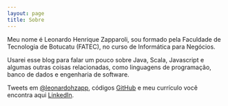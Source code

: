 ```yaml
---
layout: page
title: Sobre
---
```


Meu nome é Leonardo Henrique Zapparoli, sou formado pela Faculdade de Tecnologia de Botucatu (FATEC), no curso de Informática para Negócios.

Usarei esse blog para falar um pouco sobre Java, Scala, Javascript e algumas outras coisas relacionadas, como linguagens de programação, banco de dados e engenharia de software.

Tweets em [@leonardohzapp](http://twitter.com/leonardohzapp), códigos [GitHub](http://github.com/leonardoz) e meu currículo você encontra aqui [LinkedIn](https://www.linkedin.com/in/leonardozapparoli).

